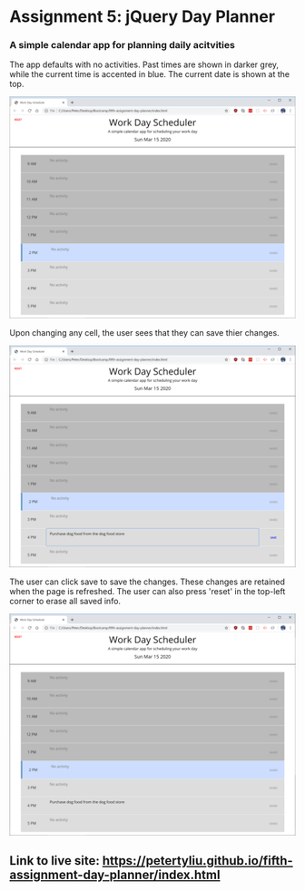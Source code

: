 # Assignment 5: jQuery Day Planner

### A simple calendar app for planning daily acitvities

The app defaults with no activities. Past times are shown in darker grey, while the current time is accented in blue. The current date is shown at the top.

![home page](images/home.png)

Upon changing any cell, the user sees that they can save thier changes.

![editing info](images/editing.png)

The user can click save to save the changes. These changes are retained when the page is refreshed. The user can also press 'reset' in the top-left corner to erase all saved info.

![saved info](images/saved.png)

## Link to live site: https://petertyliu.github.io/fifth-assignment-day-planner/index.html
